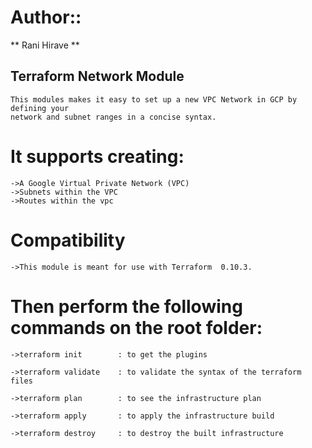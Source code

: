 # Author::

   ** Rani Hirave **

## Terraform Network Module

    This modules makes it easy to set up a new VPC Network in GCP by defining your
    network and subnet ranges in a concise syntax.

# It supports creating:

    ->A Google Virtual Private Network (VPC)
    ->Subnets within the VPC
    ->Routes within the vpc 

# Compatibility

    ->This module is meant for use with Terraform  0.10.3. 

# Then perform the following commands on the root folder: 

    ->terraform init        : to get the plugins
    
    ->terraform validate    : to validate the syntax of the terraform files
    
    ->terraform plan        : to see the infrastructure plan
    
    ->terraform apply       : to apply the infrastructure build
    
    ->terraform destroy     : to destroy the built infrastructure
